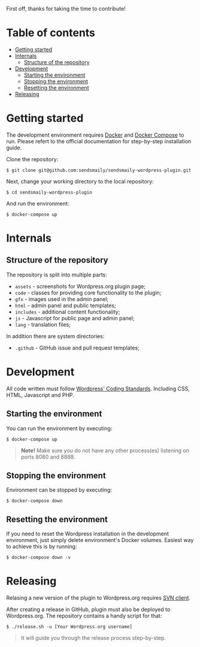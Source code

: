 First off, thanks for taking the time to contribute!

# Table of contents

- [Getting started](#getting-started)
- [Internals](#internals)
    - [Structure of the repository](#structure-of-the-repository)
- [Development](#development)
    - [Starting the environment](#starting-the-environment)
    - [Stopping the environment](#stopping-the-environment)
    - [Resetting the environment](#resetting-the-environment)
- [Releasing](#releasing)


# Getting started

The development environment requires [Docker](https://docs.docker.com/) and [Docker Compose](https://docs.docker.com/compose/) to run. Please refert to the official documentation for step-by-step installation guide.

Clone the repository:

    $ git clone git@github.com:sendsmaily/sendsmaily-wordpress-plugin.git

Next, change your working directory to the local repository:

    $ cd sendsmaily-wordpress-plugin

And run the environment:

    $ docker-compose up

# Internals

## Structure of the repository

The repository is split into multiple parts:

- `assets` - screenshots for Wordpress.org plugin page;
- `code` - classes for providing core functionality to the plugin;
- `gfx` - images used in the admin panel;
- `html` - admin panel and public templates;
- `includes` - additional content functionality;
- `js` - Javascript for public page and admin panel;
- `lang` - translation files;

In addition there are system directories:

- `.github` - GitHub issue and pull request templates;

# Development

All code written must follow [Wordpress' Coding Standards](https://make.wordpress.org/core/handbook/best-practices/coding-standards/). Including CSS, HTML, Javascript and PHP.

## Starting the environment

You can run the environment by executing:

    $ docker-compose up

> **Note!** Make sure you do not have any other process(es) listening on ports 8080 and 8888.

## Stopping the environment

Environment can be stopped by executing:

    $ docker-compose down

## Resetting the environment

If you need to reset the Wordpress installation in the development environment, just simply delete environment's Docker volumes. Easiest way to achieve this is by running:

    $ docker-compose down -v

# Releasing

Relasing a new version of the plugin to Wordpress.org requires [SVN client](https://subversion.apache.org/packages.html).

After creating a release in GitHub, plugin must also be deployed to Wordpress.org. The repository contains a handy script for that:

    $ ./release.sh -u [Your Wordpress.org username]

> It will guide you through the release process step-by-step.
